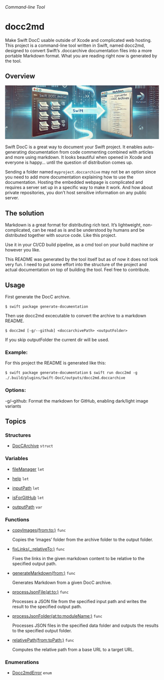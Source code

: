 *Command-line Tool*

# docc2md

Make Swift DocC usable outside of Xcode and complicated web hosting. This project is a command-line tool written in Swift, named docc2md, designed to convert Swift’s .doccarchive documentation files into a more portable Markdown format. What you are reading right now is generated by the tool.

## Overview

![Markdown machine](docs/images/docc2md/mdmachine.jpg)


Swift DocC is a great way to document your Swift project. It enables auto-generating documentation from code commenting combined with articles and more using markdown. It looks beautiful when opened in Xcode and everyone is happy… until the question of distribution comes up.

Sending a folder named `myproject.doccarchive` may not be an option since you need to add more documentation explaining how to use the documentation. Hosting the embedded webpage is complicated and requires a server set up in a specific way to make it work. And how about private repositories, you don’t host sensitive information on any public server.

## The solution

Markdown is a great format for distributing rich text. It’s lightweight, non-complicated, can be read as is and be understood by humans and be distributed together with source code. Like this project.

Use it in your CI/CD build pipeline, as a cmd tool on your build machine or however you like.

This README was generated by the tool itself but as of now it does not look very fun. I need to put some effort into the structure of the project and actual documentation on top of building the tool. Feel free to contribute.

## Usage

First generate the DocC archive.

`$ swift package generate-documentation`

Then use docc2md excecutable to convert the archive to a markdown README.

`$ docc2md [-g/--github] <doccarchivePath> <outputFolder>`

If you skip outputFolder the current dir will be used.

### Example:

For this project the README is generated like this:

`$ swift package generate-documentation` `$ swift run docc2md -g ./.build/plugins/Swift-DocC/outputs/docc2md.doccarchive`

### Options:

-g/–github: Format the markdown for GitHub, enabling dark/light image variants

## Topics

### Structures

- [DocCArchive](docs/docc2md/doccarchive.md) `struct`




### Variables

- [fileManager](docs/docc2md/filemanager.md) `let`



- [help](docs/docc2md/help.md) `let`



- [inputPath](docs/docc2md/inputpath.md) `let`



- [isForGitHub](docs/docc2md/isforgithub.md) `let`



- [outputPath](docs/docc2md/outputpath.md) `var`




### Functions

- [copyImages(from:to:)](docs/docc2md/copyimages(from:to:).md) `func`

  Copies the ‘images’ folder from the archive folder to the output folder.

- [fixLinks(_:relativeTo:)](docs/docc2md/fixlinks(_:relativeto:).md) `func`

  Fixes the links in the given markdown content to be relative to the specified output path.

- [generateMarkdown(from:)](docs/docc2md/generatemarkdown(from:).md) `func`

  Generates Markdown from a given DocC archive.

- [processJsonFile(at:to:)](docs/docc2md/processjsonfile(at:to:).md) `func`

  Processes a JSON file from the specified input path and writes the result to the specified output path.

- [processJsonFolder(at:to:moduleName:)](docs/docc2md/processjsonfolder(at:to:modulename:).md) `func`

  Processes JSON files in the specified data folder and outputs the results to the specified output folder.

- [relativePath(from:toPath:)](docs/docc2md/relativepath(from:topath:).md) `func`

  Computes the relative path from a base URL to a target URL.


### Enumerations

- [Docc2mdError](docs/docc2md/docc2mderror.md) `enum`




